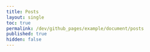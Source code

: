 ```yaml
---
title: Posts
layout: single
toc: true
permalink: /dev/github_pages/example/document/posts
published: true
hidden: false
---
```







